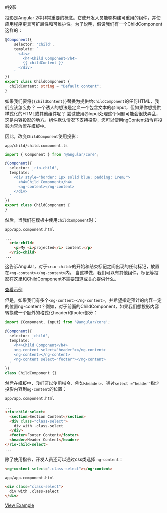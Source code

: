 #投影

投影是Angular 2中非常重要的概念。它使开发人员能够构建可重用的组件，并使应用程序更具可扩展性和可维护性。为了说明，假设我们有一个ChildComponent这样的：
```typescript
@Component({
    selector: 'child',
    template: `
      <div>
        <h4>Child Component</h4>
        {{ childContent }}
      </div>
    `
})
export class ChildComponent {
  childContent: string = "Default content";
}
```
如果我们要将`{{childContent}}`替换为提供给`ChildComponent`的任何HTML，我们应该怎么办？ 一个诱人的想法是定义一个包含文本的@Input，但如果你想提供样式化的HTML或其他组件呢？ 尝试使用@Input处理这个问题可能会很快弄乱，这是内容投影的地方。组件默认情况下支持投影，您可以使用ngContent指令将投影内容放置在模板中。

因此，改变`ChildComponent`使用投影：

`app/child/child.component.ts`

```typescript
import { Component } from '@angular/core';

@Component({
  selector: 'rio-child',
  template: `
    <div style="border: 1px solid blue; padding: 1rem;">
      <h4>Child Component</h4>
      <ng-content></ng-content>
    </div>
  `
})
export class ChildComponent {
}
```

然后，当我们在模板中使用`ChildComponent`时：

`app/app.component.html`

```html
...
  <rio-child>
    <p>My <i>projected</i> content.</p>
  </rio-child>
...
```

这告诉Angular，对于`<rio-child>`的开始和结束标记之间出现的任何标记，放置在`<ng-content></ng-content>`内。
当这样做，我们可以有其他组件，标记等投影在这里和ChildComponent不需要知道或关心提供什么。

[查看示例](http://plnkr.co/edit/8TD5tXVMOOBNrvYjfhrR?p=preview)

但是，如果我们有多个`<ng-content></ng-content>`，并希望指定预计的内容一定的位置ng-content？例如，对于前面的ChildComponent，如果我们想投影内容转换成一个额外的格式化header和footer部分：
```typescript
import {Component, Input} from '@angular/core';

@Component({
  selector: 'child',
  template: `
    <h4>Child Component</h4>
    <ng-content select="header"></ng-content>
    <ng-content></ng-content>
    <ng-content select="footer"></ng-content>
  `
})
class ChildComponent {}
```
然后在模板中，我们可以使用指令，例如`<header>`，通过`select =“header”`指定投影内容到`ng-content`的位置：

`app/app.component.html`

```html
...
<rio-child-select>
  <section>Section Content</section>
  <div class="class-select">
    div with .class-select
  </div>
  <footer>Footer Content</footer>
  <header>Header Content</header>
</rio-child-select>
...
```

除了使用指令，开发人员还可以通过css类选择 `ng-content`：

```html
<ng-content select=".class-select"></ng-content>
```

`app/app.component.html`

```html
<div class="class-select">
  div with .class-select
</div>
```

[View Example](http://plnkr.co/edit/rH2vGgFluLXHCsgfkNjF?p=preview)